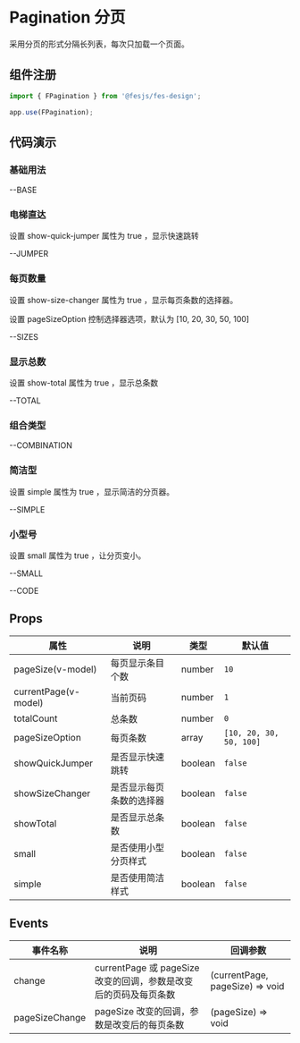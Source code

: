 # Pagination 分页

采用分页的形式分隔长列表，每次只加载一个页面。

## 组件注册

```js
import { FPagination } from '@fesjs/fes-design';

app.use(FPagination);
```

## 代码演示

### 基础用法


--BASE


### 电梯直达

设置 show-quick-jumper 属性为 true ，显示快速跳转

--JUMPER

### 每页数量

设置 show-size-changer 属性为 true ，显示每页条数的选择器。

设置 pageSizeOption 控制选择器选项，默认为 [10, 20, 30, 50, 100]

--SIZES

### 显示总数

设置 show-total 属性为 true ，显示总条数

--TOTAL

### 组合类型


--COMBINATION

### 简洁型

设置 simple 属性为 true ，显示简洁的分页器。

--SIMPLE

### 小型号

设置 small 属性为 true ，让分页变小。

--SMALL


--CODE

## Props

| 属性     | 说明                                                                               | 类型    | 默认值    |
| -------- | ---------------------------------------------------------------------------------- | ------- | --------- |
| pageSize(v-model) | 每页显示条目个数                                                                       | number | `10`   |
| currentPage(v-model)  | 当前页码                                       | number  | `1`  |
| totalCount | 总条数                           | number  | `0`  |
| pageSizeOption  | 每页条数                | array | `[10, 20, 30, 50, 100]`   |
| showQuickJumper     | 是否显示快速跳转                                                           | boolean | `false`   |
| showSizeChanger | 是否显示每页条数的选择器                                         | boolean  | `false`     |
| showTotal     | 是否显示总条数 | boolean  | `false` |
| small     | 是否使用小型分页样式 | boolean  | `false` |
| simple     | 是否使用简洁样式 | boolean  | `false` |


## Events

| 事件名称 | 说明             | 回调参数        |
| -------- | ---------------- | --------------- |
| change    | currentPage 或 pageSize 改变的回调，参数是改变后的页码及每页条数 | (currentPage, pageSize) => void |
| pageSizeChange    | pageSize 改变的回调，参数是改变后的每页条数 | (pageSize) => void |
